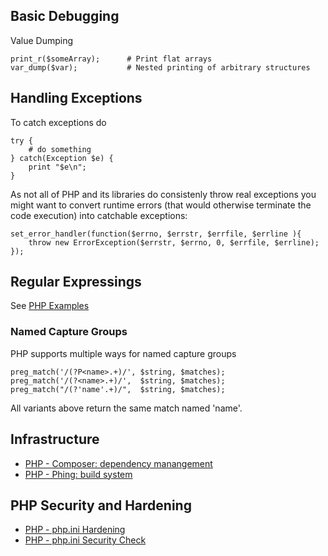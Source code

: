 ## Basic Debugging 

Value Dumping

    print_r($someArray);      # Print flat arrays
    var_dump($var);           # Nested printing of arbitrary structures

## Handling Exceptions

To catch exceptions do

    try {
        # do something
    } catch(Exception $e) {
        print "$e\n";
    }

As not all of PHP and its libraries do consistenly throw real exceptions you might
want to convert runtime errors (that would otherwise terminate the code execution)
into catchable exceptions:

    set_error_handler(function($errno, $errstr, $errfile, $errline ){
        throw new ErrorException($errstr, $errno, 0, $errfile, $errline);
    });

## Regular Expressings

See [PHP Examples](https://lzone.de/#/LZone%20Examples/PHP%20Examples)

### Named Capture Groups

PHP supports multiple ways for named capture groups

    preg_match('/(?P<name>.+)/', $string, $matches);
    preg_match('/(?<name>.+)/',  $string, $matches);
    preg_match("/(?'name'.+)/",  $string, $matches);

All variants above return the same match named 'name'.

## Infrastructure

-   [PHP - Composer: dependency manangement](https://getcomposer.org/)
-   [PHP - Phing: build system](https://github.com/phingofficial/phing)

## PHP Security and Hardening

-   [PHP - php.ini Hardening](http://www.madirish.net/199)
-   [PHP - php.ini Security Check](https://github.com/funkatron/phpsecinfo)

